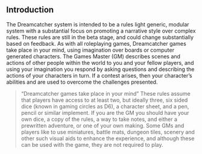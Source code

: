 ## Introduction
The Dreamcatcher system is intended to be a rules light generic, modular system with a substantial focus on promoting a narrative style over complex rules. These rules are still in the beta stage, and could change substantially based on feedback.
As with all roleplaying games, Dreamcatcher games take place in your mind, using imagination over boards or computer generated characters. The Games Master (GM) describes scenes and actions of other people within the world to you and your fellow players, and using your imagination you respond by asking questions and describing the actions of your characters in turn. If a contest arises, then your character’s abilities and are used to overcome the challenges presented.
>“Dreamcatcher games take place in your mind” 
These rules assume that players have access to at least two, but ideally three, six sided dice (known in gaming circles as D6), a character sheet, and a pen, pencil or similar implement. If you are the GM you should have your own dice, a copy of the rules, a way to take notes, and either a prewritten adventure, or one of your own making. Some GMs and players like to use miniatures, battle mats, dungeon tiles, scenery and other such visual aids to enhance the experience, and although these can be used with the game, they are not required to play.
